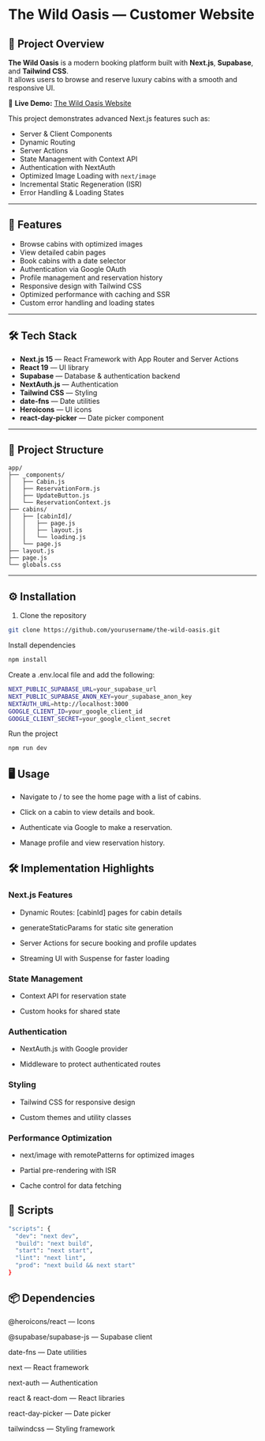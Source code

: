 # The Wild Oasis — Customer Website

## 📖 Project Overview

**The Wild Oasis** is a modern booking platform built with **Next.js**, **Supabase**, and **Tailwind CSS**.  
It allows users to browse and reserve luxury cabins with a smooth and responsive UI.

🔗 **Live Demo:** [The Wild Oasis Website](https://the-wild-oasis-next-website.vercel.app/)

This project demonstrates advanced Next.js features such as:

- Server & Client Components
- Dynamic Routing
- Server Actions
- State Management with Context API
- Authentication with NextAuth
- Optimized Image Loading with `next/image`
- Incremental Static Regeneration (ISR)
- Error Handling & Loading States

---

## 🚀 Features

- Browse cabins with optimized images
- View detailed cabin pages
- Book cabins with a date selector
- Authentication via Google OAuth
- Profile management and reservation history
- Responsive design with Tailwind CSS
- Optimized performance with caching and SSR
- Custom error handling and loading states

---

## 🛠 Tech Stack

- **Next.js 15** — React Framework with App Router and Server Actions
- **React 19** — UI library
- **Supabase** — Database & authentication backend
- **NextAuth.js** — Authentication
- **Tailwind CSS** — Styling
- **date-fns** — Date utilities
- **Heroicons** — UI icons
- **react-day-picker** — Date picker component

---

## 📁 Project Structure

```
app/
├── _components/
│   ├── Cabin.js
│   ├── ReservationForm.js
│   ├── UpdateButton.js
│   └── ReservationContext.js
├── cabins/
│   ├── [cabinId]/
│   │   ├── page.js
│   │   ├── layout.js
│   │   └── loading.js
│   └── page.js
├── layout.js
├── page.js
└── globals.css
```


---

## ⚙ Installation

1. Clone the repository

```bash
git clone https://github.com/yourusername/the-wild-oasis.git
```

Install dependencies

```bash
npm install
```

Create a .env.local file and add the following:

```bash
NEXT_PUBLIC_SUPABASE_URL=your_supabase_url
NEXT_PUBLIC_SUPABASE_ANON_KEY=your_supabase_anon_key
NEXTAUTH_URL=http://localhost:3000
GOOGLE_CLIENT_ID=your_google_client_id
GOOGLE_CLIENT_SECRET=your_google_client_secret
```

Run the project

```bash
npm run dev
```

## 🖥 Usage

- Navigate to / to see the home page with a list of cabins.

- Click on a cabin to view details and book.

- Authenticate via Google to make a reservation.

- Manage profile and view reservation history.

## 🛠 Implementation Highlights

### Next.js Features

- Dynamic Routes: [cabinId] pages for cabin details

- generateStaticParams for static site generation

- Server Actions for secure booking and profile updates

- Streaming UI with Suspense for faster loading

### State Management

- Context API for reservation state

- Custom hooks for shared state

### Authentication

- NextAuth.js with Google provider

- Middleware to protect authenticated routes

### Styling

- Tailwind CSS for responsive design

- Custom themes and utility classes

### Performance Optimization

- next/image with remotePatterns for optimized images

- Partial pre-rendering with ISR

- Cache control for data fetching

## 📌 Scripts

```bash
"scripts": {
  "dev": "next dev",
  "build": "next build",
  "start": "next start",
  "lint": "next lint",
  "prod": "next build && next start"
}
```

## 📦 Dependencies

@heroicons/react — Icons

@supabase/supabase-js — Supabase client

date-fns — Date utilities

next — React framework

next-auth — Authentication

react & react-dom — React libraries

react-day-picker — Date picker

tailwindcss — Styling framework

